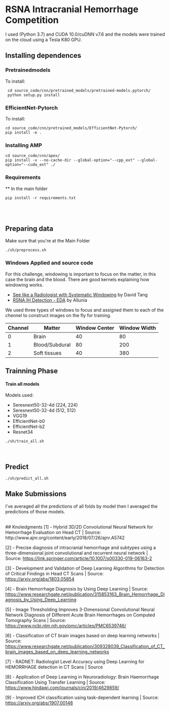 # RSNA Intracranial Hemorrhage Competition

I used (Python 3.7) and CUDA 10.0/cuDNN v7.6 and the models were trained on the cloud using a Tesla K80 GPU.
<br>
## Installing dependences 
### Pretrainedmodels
To install:
```
 cd source_code/cnn/pretrained_models/pretrained-models.pytorch/
 python setup.py install
```

### EfficientNet-Pytorch
To install:
```
cd source_code/cnn/pretrained_models/EfficientNet-Pytorch/
pip install -e .
```

### Installing AMP
```
cd source_code/cnn/apex/
pip install -v --no-cache-dir --global-option="--cpp_ext" --global-option="--cuda_ext" ./
```

### Requirements
** In the main folder

```
pip install -r requirements.txt
```
<br><br>
## Preparing data
Make sure that you're at the Main Folder
```
./sh/preprocess.sh
```
### Windows Applied and source code

For this challenge, windowing is important to focus on the matter, in this case the brain and the blood. There are good kernels explaining how windowing works.

- [See like a Radiologist with Systematic Windowing](https://www.kaggle.com/dcstang/see-like-a-radiologist-with-systematic-windowing) by David Tang
- [RSNA IH Detection - EDA](https://www.kaggle.com/allunia/rsna-ih-detection-eda) by Allunia

We used three types of windows to focus and assigned them to each of the chennel to construct images on the fly for training.

| Channel | Matter | Window Center | Window Width |
----------|--------|---------------|---------------
| 0 | Brain | 40 | 80 |
| 1 | Blood/Subdural | 80 | 200 |
| 2 | Soft tissues | 40 | 380 |

## Trainning Phase
#### Train all models
Models used:

- Seresnext50-32-4d (224, 224)
- Seresnext50-32-4d (512, 512)
- VGG19
- EfficientNet-b0
- EfficientNet-b2
- Resnet34

```
./sh/train_all.sh
```

<br>

## Predict

```
./sh/predict_all.sh
```

## Make Submissions
I've averaged all the predictions of all folds by model then I averaged the predictions of those models.

<br>
## Knoledgments
[1] - Hybrid 3D/2D Convolutional Neural Network for Hemorrhage Evaluation on Head CT | Source: http://www.ajnr.org/content/early/2018/07/26/ajnr.A5742

[2] - Precise diagnosis of intracranial hemorrhage and subtypes using a three-dimensional joint convolutional and recurrent neural network | Source: https://link.springer.com/article/10.1007/s00330-019-06163-2

[3] - Development and Validation of Deep Learning Algorithms for Detection of Critical Findings in Head CT Scans | Source: https://arxiv.org/abs/1803.05854

[4] - Brain Hemorrhage Diagnosis by Using Deep Learning | Source: https://www.researchgate.net/publication/315853163_Brain_Hemorrhage_Diagnosis_by_Using_Deep_Learning

[5] - Image Thresholding Improves 3-Dimensional Convolutional Neural Network Diagnosis of Different Acute Brain Hemorrhages on Computed Tomography Scans | Source: https://www.ncbi.nlm.nih.gov/pmc/articles/PMC6539746/

[6] - Classification of CT brain images based on deep learning networks | Source: https://www.researchgate.net/publication/309328039_Classification_of_CT_brain_images_based_on_deep_learning_networks

[7] - RADNET: Radiologist Level Accuracy using Deep Learning for HEMORRHAGE detection in CT Scans | Source

[8] - Application of Deep Learning in Neuroradiology: Brain Haemorrhage Classification Using Transfer Learning | Source: https://www.hindawi.com/journals/cin/2019/4629859/

[9] - Improved ICH classification using task-dependent learning | Source: https://arxiv.org/abs/1907.00148






